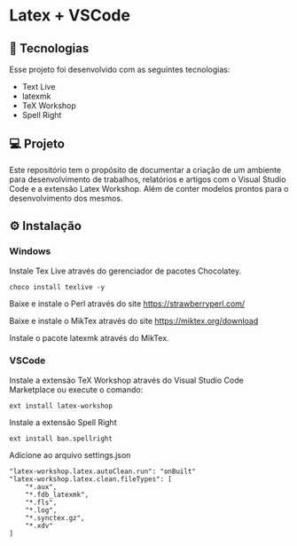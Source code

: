 [comment]: spellcheck-off

# Latex + VSCode

## 🚀 Tecnologias

Esse projeto foi desenvolvido com as seguintes tecnologias:

- Text Live
- latexmk
- TeX Workshop
- Spell Right

## 💻 Projeto

Este repositório tem o propósito de documentar a criação de um ambiente para desenvolvimento de trabalhos, relatórios e artigos com o Visual Studio Code e a extensão Latex Workshop. Além de conter modelos prontos para o desenvolvimento dos mesmos.

## ⚙️ Instalação

### Windows

Instale Tex Live através do gerenciador de pacotes Chocolatey.

    choco install texlive -y

Baixe e instale o Perl através do site https://strawberryperl.com/

Baixe e instale o MikTex através do site https://miktex.org/download

Instale o pacote latexmk através do MikTex.

### VSCode

Instale a extensão TeX Workshop através do Visual Studio Code Marketplace ou execute o comando:
    
    ext install latex-workshop

Instale a extensão Spell Right

    ext install ban.spellright

Adicione ao arquivo settings.json

    "latex-workshop.latex.autoClean.run": "onBuilt"
    "latex-workshop.latex.clean.fileTypes": [
        "*.aux",
        "*.fdb_latexmk",
        "*.fls",
        "*.log",
        "*.synctex.gz",
        "*.xdv"
    ]